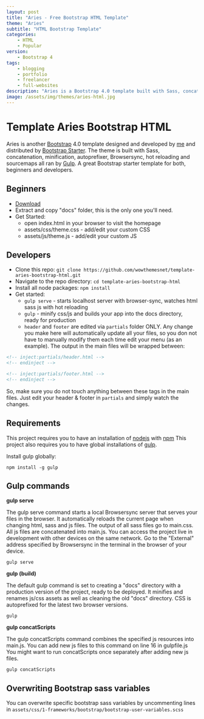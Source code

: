 ```yaml
---
layout: post
title: "Aries - Free Bootstrap HTML Template"
theme: "Aries"
subtitle: "HTML Bootstrap Template"          
categories:
    - HTML
    - Popular
version:
    - Bootstrap 4
tags: 
    - blogging
    - portfolio
    - freelancer
    - full-websites
description: "Aries is a Bootstrap 4.0 template built with Sass, concatenation, minification, autoprefixer, Browsersync, hot reloading and sourcemaps all ran by Gulp. A great Bootstrap starter template for both, beginners and developers."
image: /assets/img/themes/aries-html.jpg
---
```


# Template Aries Bootstrap HTML

Aries is another [Bootstrap](https://getbootstrap.com/) 4.0 template designed and developed by [me](https://www.wowthemes.net/) and distributed by [Bootstrap Starter](https://bootstrapstarter.com/). The theme is built with Sass, concatenation, minification, autoprefixer, Browsersync, hot reloading and sourcemaps all ran by [Gulp](https://gulpjs.com/). A great Bootstrap starter template for both, beginners and developers.

## Beginners

- [Download](https://github.com/wowthemesnet/template-aries-bootstrap-html/archive/master.zip)
- Extract and copy "docs" folder, this is the only one you'll need.
- Get Started:
    - open index.html in your browser to visit the homepage
    - assets/css/theme.css - add/edit your custom CSS
    - assets/js/theme.js - add/edit your custom JS

## Developers

- Clone this repo: `git clone https://github.com/wowthemesnet/template-aries-bootstrap-html.git`
- Navigate to the repo directory: `cd template-aries-bootstrap-html`
- Install all node packages: `npm install`
- Get started:
    - `gulp serve` - starts localhost server with browser-sync, watches html sass js with hot reloading
    - `gulp` - minify css/js and builds your app into the docs directory, ready for production
    - `header` and `footer` are edited via `partials` folder ONLY. Any change you make here will automatically update all your files, so you don not have to manually modify them each time edit your menu (as an example). The output in the main files will be wrapped between:
    
~~~html
<!-- inject:partials/header.html -->
<!-- endinject -->
~~~

~~~html
<!-- inject:partials/footer.html -->
<!-- endinject -->
~~~
    
So, make sure you do not touch anything between these tags in the main files. Just edit your header & footer in `partials` and simply watch the changes.

## Requirements

This project requires you to have an installation of [nodejs](https://nodejs.org/en/) with [npm](https://www.npmjs.com/get-npm)
This project also requires you to have global installations of [gulp](http://gulpjs.com/).

Install gulp globally:

`npm install -g gulp`

## Gulp commands

**gulp serve**

The gulp serve command starts a local Browsersync server that serves your files in the browser.
It automatically reloads the current page when changing html, sass and js files.
The output of all sass files go to main.css.
All js files are concatenated into main.js.
You can access the project live in development with other devices on the same network. Go to the "External" address specified by Browsersync in the terminal in the browser of your device.

`gulp serve`

**gulp (build)**

The default gulp command is set to creating a "docs" directory with a production version of the project, ready to be deployed.
It minifies and renames js/css assets as well as cleaning the old "docs" directory. CSS is autoprefixed for the latest two browser versions.

`gulp`

**gulp concatScripts**

The gulp concatScripts command combines the specified js resources into main.js.
You can add new js files to this command on line 16 in gulpfile.js
You might want to run concatScripts once separately after adding new js files.

`gulp concatScripts`

## Overwriting Bootstrap sass variables

You can overwrite specific bootstrap sass variables by uncommenting lines in `assets/css/1-frameworks/bootstrap/bootstrap-user-variables.scss`